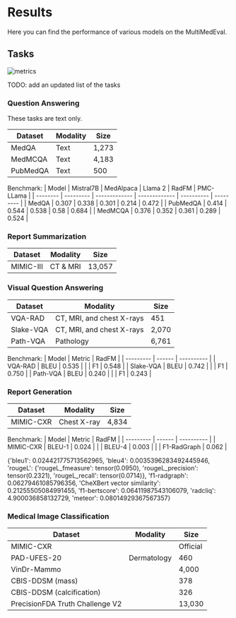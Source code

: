 # Results

Here you can find the performance of various models on the MultiMedEval.

## Tasks

![metrics](../figures/metrics.png)

TODO: add an updated list of the tasks

### Question Answering

These tasks are text only.

| Dataset  | Modality | Size     |
| -------- | -------- | -------- |
| MedQA    | Text     | 1,273    |
| MedMCQA  | Text     | 4,183    |
| PubMedQA | Text     | 500      |

Benchmark:
| Model    | Mistral7B | MedAlpaca     | Llama 2       | RadFM      | PMC-LLama |
| -------- | --------- | ------------- | ------------- | ---------- | --------- |
| MedQA    | 0.307     | 0.338         | 0.301         | 0.214      | 0.472     |
| PubMedQA | 0.414     | 0.544         | 0.538         | 0.58       | 0.684     |
| MedMCQA  | 0.376     | 0.352         | 0.361         | 0.289      | 0.524     |


### Report Summarization

| Dataset   | Modality | Size     |
| --------- | -------- | -------- |
| MIMIC-III | CT & MRI | 13,057   |


### Visual Question Answering

| Dataset   | Modality                  | Size     |
| --------- | ------------------------- | -------- |
| VQA-RAD   | CT, MRI, and chest X-rays | 451      |
| Slake-VQA | CT, MRI, and chest X-rays | 2,070    |
| Path-VQA  | Pathology                 | 6,761    |

Benchmark:
| Model     | Metric | RadFM      |
| --------- | ------ | ---------- |
| VQA-RAD   | BLEU   | 0.535      |
|           | F1     | 0.548      |
| Slake-VQA | BLEU   | 0.742      |
|           | F1     | 0.750      |
| Path-VQA  | BLEU   | 0.240      |
|           | F1     | 0.243      |


### Report Generation

| Dataset  | Modality | Size     |
| -------- | -------- | -------- |
| MIMIC-CXR | Chest X-ray | 4,834 |

Benchmark:
| Model     | Metric | RadFM      |
| --------- | ------ | ---------- |
| MIMIC-CXR | BLEU-1 | 0.024      |
|           | BLEU-4 | 0.003      |
|           | F1-RadGraph | 0.062 |




{'bleu1': 0.024421775713562965, 'bleu4': 0.0035396283492445946, 'rougeL': {'rougeL_fmeasure': tensor(0.0950), 'rougeL_precision': tensor(0.2321), 'rougeL_recall': tensor(0.0714)}, 'f1-radgraph': 0.06279461085796356, 'CheXBert vector similarity': 0.21255505084991455, 'f1-bertscore': 0.06411987543106079, 'radcliq': 4.900036858132729, 'meteor': 0.08014929367567357}


### Medical Image Classification

| Dataset  | Modality | Size     |
| -------- | -------- | -------- |
| MIMIC-CXR    |  | Official |
| PAD-UFES-20  | Dermatology | 460 |
| VinDr-Mammo |  | 4,000 |
| CBIS-DDSM (mass) |  | 378 |
| CBIS-DDSM (calcification) |  | 326 |
| PrecisionFDA Truth Challenge V2 |  | 13,030 |